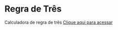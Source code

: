 # Regra de Três
 Calculadora de regra de três 
 <a href="https://artucorreia.github.io/regra-de-tres/">Clique aqui para acessar</a>
